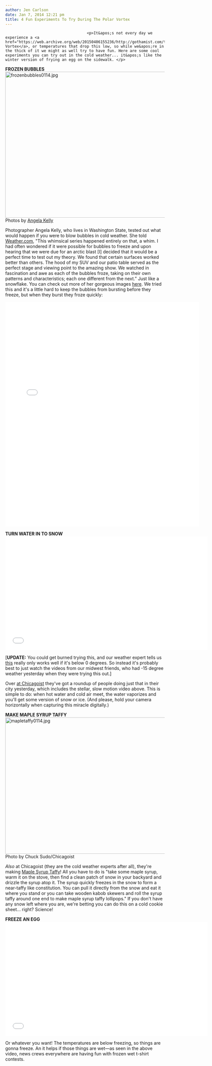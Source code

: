 ```yaml
---
author: Jen Carlson
date: Jan 7, 2014 12:21 pm
title: 4 Fun Experiments To Try During The Polar Vortex
---
```


	
										<p>It&apos;s not every day we experience a <a href="https://web.archive.org/web/20150406155236/http://gothamist.com/tags/polarvortex">Polar Vortex</a>, or temperatures that drop this low, so while we&apos;re in the thick of it we might as well try to have fun. Here are some cool experiments you can try out in the cold weather... it&apos;s like the winter version of frying an egg on the sidewalk. </p>

<p><strong>FROZEN BUBBLES</strong><br>
<span class="mt-enclosure mt-enclosure-image" style="display: inline;"> <img alt="frozenbubbles0114.jpg" src="https://web.archive.org/web/20150406155236im_/http://gothamist.com/attachments/arts_jen/frozenbubbles0114.jpg" width="640" height="461" class="image-none"> </span><br>
<span class="photo_caption">Photos by <a href="https://web.archive.org/web/20150406155236/http://kellyimagesandphotography.webs.com/">Angela Kelly</a></span></p>

<p>Photographer Angela Kelly, who lives in Washington State, tested out what would happen if you were to blow bubbles in cold weather. She told <a href="https://web.archive.org/web/20150406155236/http://www.weather.com/sports-rec/below-zero/stunning-shots-frozen-soap-bubbles-20140106">Weather.com</a>, &quot;This whimsical series happened entirely on that, a whim. I had often wondered if it were possible for bubbles to freeze and upon hearing that we were due for an arctic blast [I] decided that it would be a perfect time to test out my theory. We found that certain surfaces worked better than others. The hood of my SUV and our patio table served as the perfect stage and viewing point to the amazing show. We watched in fascination and awe as each of the bubbles froze, taking on their own patterns and characteristics; each one different from the next.&#x201D; Just like a snowflake. You can check out more of her gorgeous images <a href="https://web.archive.org/web/20150406155236/http://www.flickr.com/photos/grnidmonstress/">here</a>. We tried this and it&apos;s a little hard to keep the bubbles from bursting before they freeze, but when they burst they froze quickly: </p>

<center><iframe src="//web.archive.org/web/20150406155236if_/http://instagram.com/p/i4C-SMvYWX/embed/" width="612" height="710" frameborder="0" scrolling="no" allowtransparency="true"></iframe></center>

<p><strong>TURN WATER IN TO SNOW</strong><br>
<iframe src="//web.archive.org/web/20150406155236if_/http://player.vimeo.com/video/83520502?color=d1d1d1" width="640" height="360" frameborder="0" webkitallowfullscreen="" mozallowfullscreen="" allowfullscreen></iframe></p>

<p>[<strong>UPDATE:</strong> You could get burned trying this, and our weather expert tells us <a href="https://web.archive.org/web/20150406155236/http://www.livescience.com/32951-how-can-boiling-water-turn-snow.html">this</a> really only works well if it&apos;s below 0 degrees. So instead it&apos;s probably best to just watch the videos from our midwest friends, who had -15 degree weather yesterday when they were trying this out.] </p>

<p>Over <a href="https://web.archive.org/web/20150406155236/http://chicagoist.com/2014/01/07/our_favorite_chiberia_snow_day_vide.php">at Chicagoist</a> they&apos;ve got a roundup of people doing just that in their city yesterday, which includes the stellar, slow motion video above. This is simple to do: when hot water and cold air meet, the water vaporizes and you&apos;ll get some version of snow or ice. (And please, hold your camera horizontally when capturing this miracle digitally.)</p>

<p><strong>MAKE MAPLE SYRUP TAFFY</strong><br>
<span class="mt-enclosure mt-enclosure-image" style="display: inline;"> <img alt="mapletaffy0114.jpg" src="https://web.archive.org/web/20150406155236im_/http://gothamist.com/attachments/arts_jen/mapletaffy0114.jpg" width="640" height="431" class="image-none"> </span><br>
<span class="photo_caption">Photo by Chuck Sudo/Chicagoist</span></p>

<p><em>Also</em> at Chicagoist (they are the cold weather experts after all), they&apos;re making <a href="https://web.archive.org/web/20150406155236/http://chicagoist.com/2014/01/07/make_maple_syrup_taffy_lollipops_ou.php">Maple Syrup Taffy</a>! All you have to do is &quot;take some maple syrup, warm it on the stove, then find a clean patch of snow in your backyard and drizzle the syrup atop it. The syrup quickly freezes in the snow to form a near-taffy like constitution. You can pull it directly from the snow and eat it where you stand or you can take wooden kabob skewers and roll the syrup taffy around one end to make maple syrup taffy lollipops.&quot; If you don&apos;t have any snow left where you are, we&apos;re betting you can do this on a cold cookie sheet... right? Science!</p>

<p><strong>FREEZE AN EGG</strong><br>
<iframe width="640" height="360" src="//web.archive.org/web/20150406155236if_/http://www.youtube.com/embed/bMyHKAzDepo" frameborder="0" allowfullscreen></iframe></p>

<p>Or whatever you want! The temperatures are below freezing, so things are gonna freeze. An it helps if those things are wet&#x2014;as seen in the above video, news crews everywhere are having fun with frozen wet t-shirt contests.</p>					
										
									
				